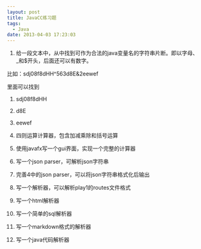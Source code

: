 ```yaml
---
layout: post
title: JavaCC练习题
tags:
  - Java
date: 2013-04-03 17:23:03
---
```


1. 给一段文本中，从中找到可作为合法的java变量名的字符串片断。即以字母、_和$开头，后面还可以有数字。

比如：sdj08f8dHH^563d8E&amp;2eewef

里面可以找到

1.  sdj08f8dHH
2.  d8E
3.  eewef

2. 四则运算计算器，包含加减乘除和括号运算

3. 使用javafx写一个gui界面，实现一个完整的计算器

4. 写一个json parser，可解析json字符串

5. 完善4中的json parser，可以将json字符串格式化后输出

6. 写一个解析器，可以解析play1的routes文件格式

7. 写一个html解析器

8. 写一个简单的sql解析器

9. 写一个markdown格式的解析器

10. 写一个java代码解析器